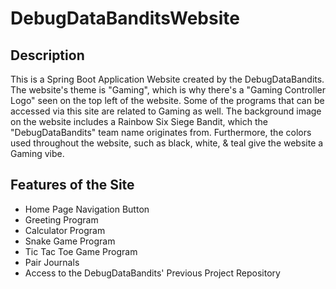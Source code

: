 # DebugDataBanditsWebsite

## Description

This is a Spring Boot Application Website created by the DebugDataBandits. The website's theme is "Gaming", which is why there's a "Gaming Controller Logo" seen on the top left of the website. Some of the programs that can be accessed via this site are related to Gaming as well. The background image on the website includes a Rainbow Six Siege Bandit, which the "DebugDataBandits" team name originates from. Furthermore, the colors used throughout the website, such as black, white, & teal give the website a Gaming vibe.

## Features of the Site

- Home Page Navigation Button
- Greeting Program
- Calculator Program
- Snake Game Program
- Tic Tac Toe Game Program
- Pair Journals
- Access to the DebugDataBandits' Previous Project Repository
